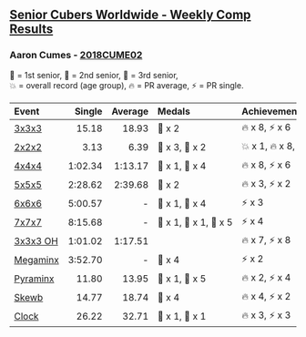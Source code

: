<style>table {white-space: nowrap;}</style>

## [Senior Cubers Worldwide - Weekly Comp Results](/scw-comp/results/)
### Aaron Cumes - [2018CUME02](https://www.worldcubeassociation.org/persons/2018CUME02)

<span style="white-space: nowrap;">🥇 = 1st senior</span>, <span style="white-space: nowrap;">🥈 = 2nd senior</span>, <span style="white-space: nowrap;">🥉 = 3rd senior</span>, <span style="white-space: nowrap;">💥 = overall record (age group)</span>, <span style="white-space: nowrap;">🔥 = PR average</span>, <span style="white-space: nowrap;">⚡ = PR single</span>.

| Event | Single | Average | Medals | Achievements|
| :-- | --: | --: | :-- | :-- |
| [3x3x3](333.md) | 15.18 | 18.93 | 🥉 x 2 | 🔥 x 8, ⚡ x 6 |
| [2x2x2](222.md) | 3.13 | 6.39 | 🥈 x 3, 🥉 x 2 | 💥 x 1, 🔥 x 8, ⚡ x 7 |
| [4x4x4](444.md) | 1:02.34 | 1:13.17 | 🥈 x 1, 🥉 x 4 | 🔥 x 8, ⚡ x 6 |
| [5x5x5](555.md) | 2:28.62 | 2:39.68 | 🥉 x 2 | 🔥 x 3, ⚡ x 2 |
| [6x6x6](666.md) | 5:00.57 | - | 🥈 x 1, 🥉 x 4 | ⚡ x 3 |
| [7x7x7](777.md) | 8:15.68 | - | 🥇 x 1, 🥈 x 1, 🥉 x 5 | ⚡ x 4 |
| [3x3x3 OH](333oh.md) | 1:01.02 | 1:17.51 |  | 🔥 x 7, ⚡ x 8 |
| [Megaminx](minx.md) | 3:52.70 | - | 🥉 x 4 | ⚡ x 2 |
| [Pyraminx](pyram.md) | 11.80 | 13.95 | 🥈 x 1, 🥉 x 5 | 🔥 x 2, ⚡ x 4 |
| [Skewb](skewb.md) | 14.77 | 18.74 | 🥈 x 4 | 🔥 x 4, ⚡ x 2 |
| [Clock](clock.md) | 26.22 | 32.71 | 🥈 x 1, 🥉 x 1 | 🔥 x 3, ⚡ x 3 |

<!-- Global site tag (gtag.js) - Google Analytics -->
<script async src="https://www.googletagmanager.com/gtag/js?id=UA-86348435-3"></script>
<script>window.dataLayer = window.dataLayer || []; function gtag() {dataLayer.push(arguments);} gtag('js', new Date()); gtag('config', 'UA-86348435-3');</script>
